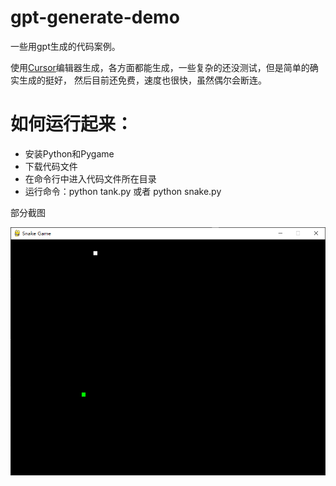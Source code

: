 # gpt-generate-demo

一些用gpt生成的代码案例。



使用[Cursor](https://www.cursor.so/)编辑器生成，各方面都能生成，一些复杂的还没测试，但是简单的确实生成的挺好， 然后目前还免费，速度也很快，虽然偶尔会断连。


# 如何运行起来：
   - 安装Python和Pygame
   - 下载代码文件
   - 在命令行中进入代码文件所在目录
   - 运行命令：python tank.py 或者 python snake.py



部分截图

![snake](snake.png)
